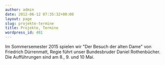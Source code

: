 ```yaml
---
author: admin
date: 2012-06-12 07:35:32+00:00
layout: page
slug: projekte-termine
title: Projekte, Termine
wordpress_id: 481
---
```


Im Sommersemester 2015 spielen wir "Der Besuch der alten Dame" von Friedrich Dürrenmatt, Regie führt unser Bundesbruder Daniel Rothenbücher. Die Aufführungen sind am 8., 9. und 10 Mai.
